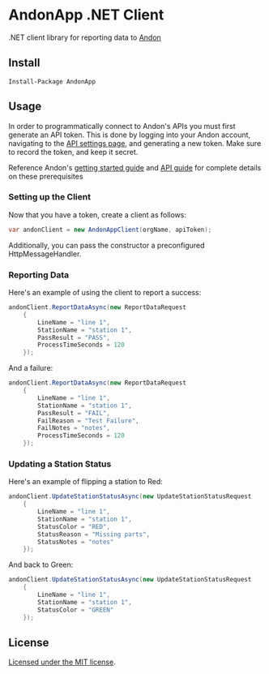 # AndonApp .NET Client

.NET client library for reporting data to [Andon](https://www.andonapp.com/)

## Install

```
Install-Package AndonApp
```

## Usage

In order to programmatically connect to Andon's APIs you must first generate an API token. This is done by logging into your Andon account, navigating to the [API settings page](https://portal.andonapp.com/settings/tokens), and generating a new token.  Make sure to record the token, and keep it secret.

Reference Andon's [getting started guide](https://drive.google.com/file/d/0B5cQI3VvgCT8UllmaENIazlwbGc/view) and [API guide](https://drive.google.com/file/d/0B5cQI3VvgCT8enNIZGN2QVo0STg/view) for complete details on these prerequisites

### Setting up the Client

Now that you have a token, create a client as follows:

```csharp
var andonClient = new AndonAppClient(orgName, apiToken);
```

Additionally, you can pass the constructor a preconfigured HttpMessageHandler.

### Reporting Data

Here's an example of using the client to report a success:

```csharp
andonClient.ReportDataAsync(new ReportDataRequest
    {
        LineName = "line 1",
        StationName = "station 1",
        PassResult = "PASS",
        ProcessTimeSeconds = 120
    });
```

And a failure:

```csharp
andonClient.ReportDataAsync(new ReportDataRequest
    {
        LineName = "line 1",
        StationName = "station 1",
        PassResult = "FAIL",
        FailReason = "Test Failure",
        FailNotes = "notes",
        ProcessTimeSeconds = 120
    });
```

### Updating a Station Status

Here's an example of flipping a station to Red:

```csharp
andonClient.UpdateStationStatusAsync(new UpdateStationStatusRequest
    {
        LineName = "line 1",
        StationName = "station 1",
        StatusColor = "RED",
        StatusReason = "Missing parts",
        StatusNotes = "notes"
    });
```

And back to Green:

```csharp
andonClient.UpdateStationStatusAsync(new UpdateStationStatusRequest
    {
        LineName = "line 1",
        StationName = "station 1",
        StatusColor = "GREEN"
    });
```

## License

[Licensed under the MIT license](LICENSE).
